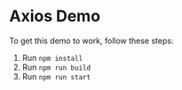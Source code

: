 # Axios Demo

To get this demo to work, follow these steps:
1. Run `npm install`
2. Run `npm run build`
3. Run `npm run start`